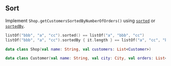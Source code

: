 ## Sort

Implement `Shop.getCustomersSortedByNumberOfOrders()` using
[`sorted`][1] or [`sortedBy`][2].

```kotlin
listOf("bbb", "a", "cc").sorted() == listOf("a", "bbb", "cc")
listOf("bbb", "a", "cc").sortedBy { it.length } == listOf("a", "cc", "bbb")

data class Shop(val name: String, val customers: List<Customer>)

data class Customer(val name: String, val city: City, val orders: List<Order>)
```

[1]: https://kotlinlang.org/api/latest/jvm/stdlib/kotlin.collections/kotlin.-iterable/sorted.html
[2]: https://kotlinlang.org/api/latest/jvm/stdlib/kotlin.collections/kotlin.-iterable/sorted-by.html
